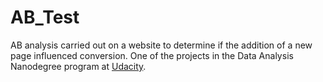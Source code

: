 # AB_Test
AB analysis carried out on a website to determine if the addition of
a new page influenced conversion.
One of the projects in the Data Analysis Nanodegree program at [Udacity](https://www.udacity.com/courses/all).
